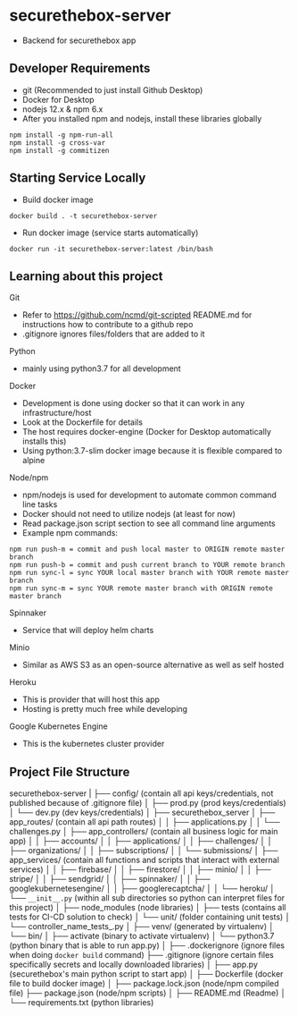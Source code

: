 # securethebox-server
- Backend for securethebox app

## Developer Requirements
- git (Recommended to just install Github Desktop)
- Docker for Desktop
- nodejs 12.x & npm 6.x
- After you installed npm and nodejs, install these libraries globally
```
npm install -g npm-run-all
npm install -g cross-var
npm install -g commitizen
```

## Starting Service Locally
- Build docker image
```
docker build . -t securethebox-server
```
- Run docker image (service starts automatically)
```
docker run -it securethebox-server:latest /bin/bash
```

## Learning about this project
Git
- Refer to https://github.com/ncmd/git-scripted README.md for instructions how to contribute to a github repo
- .gitignore ignores files/folders that are added to it

Python
- mainly using python3.7 for all development

Docker
- Development is done using docker so that it can work in any infrastructure/host
- Look at the Dockerfile for details
- The host requires docker-engine (Docker for Desktop automatically installs this)
- Using python:3.7-slim docker image because it is flexible compared to alpine

Node/npm
- npm/nodejs is used for development to automate common command line tasks
- Docker should not need to utilize nodejs (at least for now)
- Read package.json script section to see all command line arguments
- Example npm commands:
```
npm run push-m = commit and push local master to ORIGIN remote master branch
npm run push-b = commit and push current branch to YOUR remote branch
npm run sync-l = sync YOUR local master branch with YOUR remote master branch
npm run sync-m = sync YOUR remote master branch with ORIGIN remote master branch
```

Spinnaker
- Service that will deploy helm charts

Minio
- Similar as AWS S3 as an open-source alternative as well as self hosted

Heroku
- This is provider that will host this app
- Hosting is pretty much free while developing

Google Kubernetes Engine
- This is the kubernetes cluster provider

## Project File Structure
securethebox-server
|
├── config/ (contain all api keys/credentials, not published because of .gitignore file)
│   ├── prod.py (prod keys/credentials)
│   └── dev.py (dev keys/credentials)
│
├── securethebox_server
│   ├── app_routes/ (contain all api path routes)
│   │   ├── applications.py
│   │   └── challenges.py
│   ├── app_controllers/ (contain all business logic for main app)
│   │   ├── accounts/
│   │   ├── applications/
│   │   ├── challenges/
│   │   ├── organizations/
│   │   ├── subscriptions/
│   │   └── submissions/
│   ├── app_services/ (contain all functions and scripts that interact with external services)
│   │   ├── firebase/
│   │   ├── firestore/
│   │   ├── minio/
│   │   ├── stripe/
│   │   ├── sendgrid/
│   │   ├── spinnaker/
│   │   ├── googlekubernetesengine/
│   │   ├── googlerecaptcha/
│   │   └── heroku/
│   └── `__init__.py` (within all sub directories so python can interpret files for this project)
│
├── node_modules (node libraries)
│
├── tests (contains all tests for CI-CD solution to check)
│   └── unit/ (folder containing unit tests)
│       └── controller_name_tests_.py
│
├── venv/ (generated by virtualenv)
│   └── bin/
│       ├──  activate (binary to activate virtualenv)
│       └──  python3.7 (python binary that is able to run app.py)
│
├── .dockerignore (ignore files when doing `docker build` command)
├── .gitignore (ignore certain files specifically secrets and locally downloaded libraries)
│
├── app.py (securethebox's main python script to start app)
│
├── Dockerfile (docker file to build docker image)
│
├── package.lock.json (node/npm compiled file)
├── package.json (node/npm scripts)
│
├── README.md (Readme)
│
└── requirements.txt (python libraries)